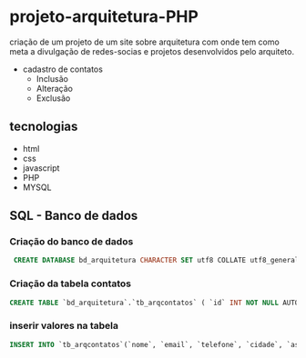 # projeto-arquitetura-PHP
criação de um projeto de um site sobre arquitetura com onde tem como meta a divulgação de redes-socias e projetos desenvolvidos pelo arquiteto. 
- cadastro de contatos 
   - Inclusão
    - Alteração
    - Exclusão

## tecnologias
 - html
 - css
 - javascript 
 - PHP
 - MYSQL
  
## SQL - Banco de dados
### Criação do banco de dados
```sql
 CREATE DATABASE bd_arquitetura CHARACTER SET utf8 COLLATE utf8_general_ci;
 ```
### Criação da tabela contatos
```sql
CREATE TABLE `bd_arquitetura`.`tb_arqcontatos` ( `id` INT NOT NULL AUTO_INCREMENT , `nome` VARCHAR(100) NOT NULL , `email` VARCHAR(20) NOT NULL , `telefone` VARCHAR(50) NOT NULL , `cidade` VARCHAR(50) NOT NULL, `assunto` VARCHAR(50) NOT NULL , `mensagem`VARCHAR(250) , PRIMARY KEY (`id`) )

```
### inserir valores na tabela 
```sql
INSERT INTO `tb_arqcontatos`(`nome`, `email`, `telefone`, `cidade`, `assunto`, `mensagem`) VALUES ('mv','gmail','999','sp','reforma','ola')